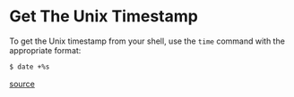 # Get The Unix Timestamp

To get the Unix timestamp from your shell, use the `time` command with the
appropriate format:

```bash
$ date +%s
```

[source](http://stackoverflow.com/questions/1092631/get-current-time-in-seconds-since-the-epoch-on-linux-bash)
